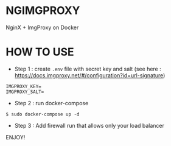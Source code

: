 # NGIMGPROXY

NginX + ImgProxy on Docker

# HOW TO USE

- Step 1 : create `.env` file with secret key and salt (see here : https://docs.imgproxy.net/#/configuration?id=url-signature)

```
IMGPROXY_KEY=
IMGPROXY_SALT=
```

- Step 2 : run docker-compose

```
$ sudo docker-compose up -d
```

- Step 3 : Add firewall run that allows only your load balancer

ENJOY!
